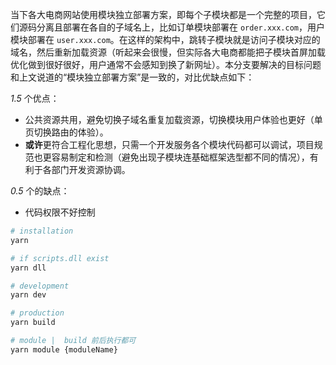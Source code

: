 当下各大电商网站使用模块独立部署方案，即每个子模块都是一个完整的项目，它们源码分离且部署在各自的子域名上，比如订单模块部署在 `order.xxx.com`，用户模块部署在 `user.xxx.com`。在这样的架构中，跳转子模块就是访问子模块对应的域名，然后重新加载资源（听起来会很慢，但实际各大电商都能把子模块首屏加载优化做到很好很好，用户通常不会感知到换了新网址）。本分支要解决的目标问题和上文说道的“模块独立部署方案”是一致的，对比优缺点如下：

*1.5* 个优点：
- 公共资源共用，避免切换子域名重复加载资源，切换模块用户体验也更好（单页切换路由的体验）。
- **或许**更符合工程化思想，只需一个开发服务各个模块代码都可以调试，项目规范也更容易制定和检测（避免出现子模块连基础框架选型都不同的情况），有利于各部门开发资源协调。

*0.5* 个的缺点：
- 代码权限不好控制

```bash
# installation
yarn

# if scripts.dll exist
yarn dll

# development
yarn dev

# production
yarn build

# module |  build 前后执行都可
yarn module {moduleName}
```
